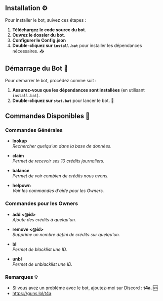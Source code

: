 ## Installation ⚙️

Pour installer le bot, suivez ces étapes :

1. **Téléchargez le code source du bot**.
2. **Ouvrez le dossier du bot**.
3. **Configurer le Config.json**
4. **Double-cliquez sur `install.bat`** pour installer les dépendances nécessaires. 📥

## Démarrage du Bot 🚀

Pour démarrer le bot, procédez comme suit :

1. **Assurez-vous que les dépendances sont installées** (en utilisant `install.bat`).
2. **Double-cliquez sur `stat.bat`** pour lancer le bot. 🤖

## Commandes Disponibles 📜

### Commandes Générales
- **lookup <id>**  
  *Rechercher quelqu'un dans la base de données.*

- **claim**  
  *Permet de recevoir ses 10 crédits journaliers.*

- **balance**  
  *Permet de voir combien de crédits nous avons.*

- **helpown**  
  *Voir les commandes d'aide pour les Owners.*

### Commandes pour les Owners

- **add <@id> <nombre>**  
  *Ajoute des crédits à quelqu'un.*

- **remove <@id> <nombre>**  
  *Supprime un nombre défini de crédits sur quelqu'un.*

- **bl <id>**  
  *Permet de blacklist une ID.*

- **unbl <id>**  
  *Permet de unblacklist une ID.*

### Remarques 💡
- Si vous avez un problème avec le bot, ajoutez-moi sur Discord : **t4a**. 🆘
- https://guns.lol/t4a 
